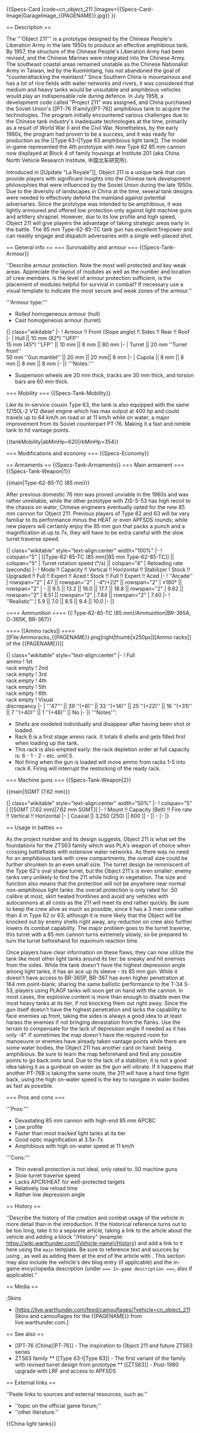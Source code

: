 {{Specs-Card
|code=cn_object_211
|images={{Specs-Card-Image|GarageImage_{{PAGENAME}}.jpg}}
}}

== Description ==
<!-- ''In the description, the first part should be about the history of the creation and combat usage of the vehicle, as well as its key features. In the second part, tell the reader about the ground vehicle in the game. Insert a screenshot of the vehicle, so that if the novice player does not remember the vehicle by name, he will immediately understand what kind of vehicle the article is talking about.'' -->
The '''Object 211''' is a prototype designed by the Chinese People's Liberation Army in the late 1950s to produce an effective amphibious tank. By 1957, the structure of the Chinese People's Liberation Army had been revised, and the Chinese Marines were integrated into the Chinese Army. The southeast coastal areas remained unstable as the Chinese Nationalist Army in Taiwan, led by the Kuomintang, has not abandoned the goal of "counterattacking the mainland." Since Southern China is mountainous and has a lot of rice fields with water networks and rivers, it was considered that medium and heavy tanks would be unsuitable and amphibious vehicles would play an indispensable role during defence. In July 1958, a development code called "Project 211" was assigned, and China purchased the Soviet Union's [[PT-76 (Family)|PT-76]] amphibious tank to acquire the technologies. The program initially encountered various challenges due to the Chinese tank industry's inadequate technologies at the time, primarily as a result of World War II and the Civil War. Nonetheless, by the early 1960s, the program had proven to be a success, and it was ready for production as the [[Type 63-I|Type 63 amphibious light tank]]. The model in-game represented the 4th prototype with new Type 62 85 mm cannon now displayed at Block 4 of family housings at Institute 201 (aka China North Vehicle Research Institute, 中国北车研究所).

Introduced in [[Update "La Royale"]], Object 211 is a unique tank that can provide players with significant insights into the Chinese tank development philosophies that were influenced by the Soviet Union during the late 1950s. Due to the diversity of landscapes in China at the time, several tank designs were needed to effectively defend the mainland against potential adversaries. Since the prototype was intended to be amphibious, it was lightly armoured and offered low protection only against light machine guns and artillery shrapnel. However, due to its low profile and high speed, Object 211 will give players the advantage of taking strategic areas early in the battle. The 85 mm Type-62-85-TC tank gun has excellent firepower and can readily engage and dispatch adversaries with a single well-placed shot.

== General info ==
=== Survivability and armour ===
{{Specs-Tank-Armour}}
<!-- ''Describe armour protection. Note the most well protected and key weak areas. Appreciate the layout of modules as well as the number and location of crew members. Is the level of armour protection sufficient, is the placement of modules helpful for survival in combat? If necessary use a visual template to indicate the most secure and weak zones of the armour.'' -->
''Describe armour protection. Note the most well protected and key weak areas. Appreciate the layout of modules as well as the number and location of crew members. Is the level of armour protection sufficient, is the placement of modules helpful for survival in combat? If necessary use a visual template to indicate the most secure and weak zones of the armour.''

'''Armour type:'''

* Rolled homogeneous armour (hull)
* Cast homogeneous armour (turret)

{| class="wikitable"
|-
! Armour !! Front (Slope angle) !! Sides !! Rear !! Roof
|-
| Hull || 10 mm (82°) ''UFP'' <br> 15 mm (45°) ''LFP'' || 10 mm || 8 mm || 80 mm
|-
| Turret || 20 mm ''Turret front'' <br> 50 mm ''Gun mantlet'' || 20 mm || 20 mm|| 8 mm
|-
| Cupola || 8 mm || 8 mm || 8 mm || 8 mm
|-
|}
'''Notes:'''

* Suspension wheels are 20 mm thick, tracks are 30 mm thick, and torsion bars are 60 mm thick.

=== Mobility ===
{{Specs-Tank-Mobility}}
<!-- ''Write about the mobility of the ground vehicle. Estimate the specific power and manoeuvrability, as well as the maximum speed forwards and backwards.'' -->
Like its in-service cousin Type 63, the tank is also equipped with the same 12150L-2 V12 diesel engine which has max output at 400 hp and could travels up to 64 km/h on road or at 11 km/h while on water; a major improvement from its Soviet counterpart PT-76. Making it a fast and nimble tank to hit vantage points.

{{tankMobility|abMinHp=620|rbMinHp=354}}

=== Modifications and economy ===
{{Specs-Economy}}

== Armaments ==
{{Specs-Tank-Armaments}}
=== Main armament ===
{{Specs-Tank-Weapon|1}}
<!-- ''Give the reader information about the characteristics of the main gun. Assess its effectiveness in a battle based on the reloading speed, ballistics and the power of shells. Do not forget about the flexibility of the fire, that is how quickly the cannon can be aimed at the target, open fire on it and aim at another enemy. Add a link to the main article on the gun: <code><nowiki>{{main|Name of the weapon}}</nowiki></code>. Describe in general terms the ammunition available for the main gun. Give advice on how to use them and how to fill the ammunition storage.'' -->
{{main|Type-62-85-TC (85 mm)}}

After previous domestic 76 mm was proved unviable in the 1960s and was rather unreliable, while the other prototype with ZIS-S-53 has high recoil to the chassis on water, Chinese engineers eventually opted for the new 85 mm cannon for Object 211. Previous players of Type 62 and 63 will be very familiar to its performance minus the HEAT or even APFSDS rounds; while new players will certainly enjoy the 85 mm gun that packs a punch and a magnification at up to 7x, they will have to be extra careful with the slow turret traverse speed.

{| class="wikitable" style="text-align:center" width="100%"
|-
! colspan="5" | [[Type-62-85-TC (85 mm)|85 mm Type-62-85-TC]] || colspan="5" | Turret rotation speed (°/s) || colspan="4" | Reloading rate (seconds)
|-
! Mode !! Capacity !! Vertical !! Horizontal !! Stabilizer
! Stock !! Upgraded !! Full !! Expert !! Aced
! Stock !! Full !! Expert !! Aced
|-
! ''Arcade''
| rowspan="2" | 47 || rowspan="2" | -4°/+22° || rowspan="2" | ±180° || rowspan="2" | - || 9.5 || 13.2 || 16.0 || 17.7 || 18.8 || rowspan="2" | 9.62 || rowspan="2" | 8.51 || rowspan="2" | 7.84 || rowspan="2" | 7.40
|-
! ''Realistic''
| 5.9 || 7.0 || 8.5 || 9.4 || 10.0
|-
|}

==== Ammunition ====
{{:Type-62-85-TC (85 mm)/Ammunition|BR-365A, O-365K, BR-367}}

==== [[Ammo racks]] ====
[[File:Ammoracks_{{PAGENAME}}.png|right|thumb|x250px|[[Ammo racks]] of the {{PAGENAME}}]]
<!-- '''Last updated: 2.27.2.47''' -->
{| class="wikitable" style="text-align:center"
|-
! Full<br>ammo
! 1st<br>rack empty
! 2nd<br>rack empty
! 3rd<br>rack empty
! 4th<br>rack empty
! 5th<br>rack empty
! 6th<br>rack empty
! Visual<br>discrepancy
|-
| '''47''' || 39&nbsp;''(+8)'' || 33&nbsp;''(+14)'' || 25&nbsp;''(+22)'' || 16&nbsp;''(+31)'' || 7&nbsp;''(+40)'' || 1&nbsp;''(+46)'' || No
|-
|}
'''Notes''':

* Shells are modeled individually and disappear after having been shot or loaded.
* Rack 6 is a first stage ammo rack. It totals 6 shells and gets filled first when loading up the tank.
* This rack is also emptied early: the rack depletion order at full capacity is: 6 - 1 - 2 - etc. until 5.
* Not firing when the gun is loaded will move ammo from racks 1-5 into rack 6. Firing will interrupt the restocking of the ready rack.

=== Machine guns ===
{{Specs-Tank-Weapon|2}}
<!-- ''Offensive and anti-aircraft machine guns not only allow you to fight some aircraft but also are effective against lightly armoured vehicles. Evaluate machine guns and give recommendations on its use.'' -->
{{main|SGMT (7.62 mm)}}

{| class="wikitable" style="text-align:center" width="50%"
|-
! colspan="5" | [[SGMT (7.62 mm)|7.62 mm SGMT]]
|-
! Mount !! Capacity (Belt) !! Fire rate !! Vertical !! Horizontal
|-
| Coaxial || 3,250 (250) || 600 || - || -
|-
|}

== Usage in battles ==
<!-- ''Describe the tactics of playing in the vehicle, the features of using vehicles in the team and advice on tactics. Refrain from creating a "guide" - do not impose a single point of view but instead give the reader food for thought. Describe the most dangerous enemies and give recommendations on fighting them. If necessary, note the specifics of the game in different modes (AB, RB, SB).'' -->
As the project number and its design suggests, Object 211 is what set the foundations for the ZTS63 family which was PLA's weapon of choice when crossing battlefields with extensive water networks. As there was no need for an amphibious tank with crew compartments, the overall size could be further shrunken to an even small size. The turret design be reminiscent of the Type 62's oval shape turret, but the Object 211's is even smaller: enemy tanks very unlikely to find the 211 while hiding in vegetation. The size and function also means that the protection will not be anywhere near normal non-amphibious light tanks: the overall protection is only rated for .50 calibre at most, skirt heated frontlines and avoid any vehicles with autocannons at all costs as the 211 will meet its end rather quickly. Be sure to keep the crew alive as much as possible, since it has a 3 men crew rather than 4 in Type 62 or 63; although it is more likely that the Object will be knocked out by enemy shells right away, any reduction on crew also further lowers its combat capability. The major problem goes to the turret traverse, this turret with a 85 mm cannon turns extremely slowly, so be prepared to turn the turret beforehand for maximum reaction time.

Once players have clear information on these flaws, they can now utilize the tank like most other light tanks around its tier: be sneaky and hit enemies from the sides. While the tank doesn't have the highest depression angle among light tanks, it has an ace up its sleeve - its 85 mm gun. While it doesn't have access to BR-365P, BR-367 has even higher penetration at 164 mm point-blank; sharing the same ballistic performance to the T-34 S-53, players using PLAGF tanks will soon get on hand with the cannon. In most cases, the explosive content is more than enough to disable even the most heavy tanks at its tier, if not knocking them out right away. Since the gun itself doesn't have the highest penetration and lacks the capability to face enemies up front, taking the sides is always a good idea to at least harass the enemies if not bringing devastation from the flanks. Use the terrain to compensate for the lack of depression angle if needed as it has only -4°. If sometimes the map doesn't have the required room for manoeuvre or enemies have already taken vantage points while there are some water bodies, the Object 211 has another card on hand: being amphibious. Be sure to learn the map beforehand and find any possible points to go back onto land. Due to the lack of a stabilizer, it is not a good idea taking it as a gunboat on water as the gun will vibrate. If it happens that another PT-76B is taking the same route, the 211 will have a hard time fight back, using the high on-water speed is the key to navigate in water bodies as fast as possible.

=== Pros and cons ===
<!-- ''Summarise and briefly evaluate the vehicle in terms of its characteristics and combat effectiveness. Mark its pros and cons in a bulleted list. Try not to use more than 6 points for each of the characteristics. Avoid using categorical definitions such as "bad", "good" and the like - use substitutions with softer forms such as "inadequate" and "effective".'' -->
'''Pros:'''

* Devastating 85 mm cannon with high-end 85 mm APCBC
* Low profile
* Faster than most tracked light tanks at its tier
* Good optic magnification at 3.5x-7x
* Amphibious with high on-water speed at 11 km/h

'''Cons:'''

* Thin overall protection is not ideal, only rated to .50 machine guns
* Slow turret traverse speed
* Lacks APCR/HEAT for well-protected targets
* Relatively low reload time
* Rather low depression angle

== History ==
<!-- ''Describe the history of the creation and combat usage of the vehicle in more detail than in the introduction. If the historical reference turns out to be too long, take it to a separate article, taking a link to the article about the vehicle and adding a block "/History" (example: <nowiki>https://wiki.warthunder.com/(Vehicle-name)/History</nowiki>) and add a link to it here using the <code>main</code> template. Be sure to reference text and sources by using <code><nowiki><ref></ref></nowiki></code>, as well as adding them at the end of the article with <code><nowiki><references /></nowiki></code>. This section may also include the vehicle's dev blog entry (if applicable) and the in-game encyclopedia description (under <code><nowiki>=== In-game description ===</nowiki></code>, also if applicable).'' -->
''Describe the history of the creation and combat usage of the vehicle in more detail than in the introduction. If the historical reference turns out to be too long, take it to a separate article, taking a link to the article about the vehicle and adding a block "/History" (example: <nowiki>https://wiki.warthunder.com/(Vehicle-name)/History</nowiki>) and add a link to it here using the <code>main</code> template. Be sure to reference text and sources by using <code><nowiki><ref></ref></nowiki></code>, as well as adding them at the end of the article with <code><nowiki><references /></nowiki></code>. This section may also include the vehicle's dev blog entry (if applicable) and the in-game encyclopedia description (under <code><nowiki>=== In-game description ===</nowiki></code>, also if applicable).''

== Media ==
<!-- ''Excellent additions to the article would be video guides, screenshots from the game, and photos.'' -->

;Skins

* [https://live.warthunder.com/feed/camouflages/?vehicle=cn_object_211 Skins and camouflages for the {{PAGENAME}} from live.warthunder.com.]

== See also ==
<!-- ''Links to the articles on the War Thunder Wiki that you think will be useful for the reader, for example:''
* ''reference to the series of the vehicles;''
* ''links to approximate analogues of other nations and research trees.'' -->

* [[PT-76 (China)|PT-76]] - The inspiration to Object 211 and future ZTS63 series
* ZTS63 family
** [[Type 63-I|Type 63]] - The first variant of the family with revised turret design from prototype
** [[ZTS63]] - Post-1980 upgrade with LRF and access to APFSDS

== External links ==
<!-- ''Paste links to sources and external resources, such as:''
* ''topic on the official game forum;''
* ''other literature.'' -->
''Paste links to sources and external resources, such as:''

* ''topic on the official game forum;''
* ''other literature.''

{{China light tanks}}